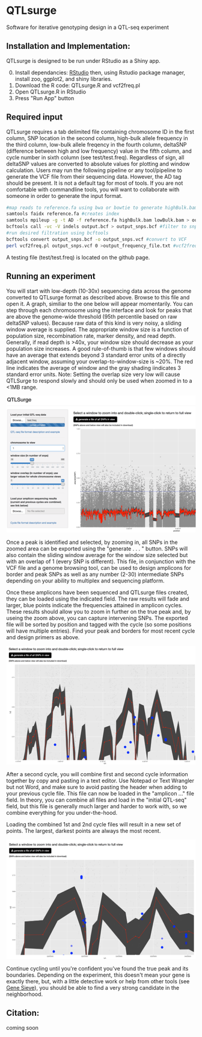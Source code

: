 # QTLsurge
Software for iterative genotyping design in a QTL-seq experiment

## Installation and Implementation:

QTLsurge is designed to be run under RStudio as a Shiny app.  

0. Install dependancies: [RStudio](https://www.rstudio.com/products/rstudio/download/) then, using Rstudio package manager, install zoo, ggplot2, and shiny libraries.
1. Download the R code: QTLsurge.R and vcf2freq.pl
2. Open QTLsurge.R in RStudio
3. Press "Run App" button

## Required input

 QTLsurge requires a tab delimited file containing chromosome ID in the first column, SNP location in the second column, high-bulk allele frequency in the third column, low-bulk allele freqency in the fourth column, deltaSNP (difference between high and low frequency) value in the fifth column, and cycle number in sixth column (see test/test.freq).  Regardless of sign, all deltaSNP values are converted to absolute values for plotting and window calculation.  Users may run the following pipeline or any tool/pipeline to generate the VCF file from their sequencing data. However, the AD tag should be present. It is not a default tag for most of tools. If you are not comfortable with commandline tools, you will want to collaborate with someone in order to generate the input format.  

```bash
#map reads to reference.fa using bwa or bowtie to generate highBulk.bam and lowBulk.bam
samtools faidx reference.fa #creates index
samtools mpileup -g -t AD -f reference.fa highBulk.bam lowBulk.bam > output.bcf #calls variants and adds fequency information
bcftools call -vc -V indels output.bcf > output_snps.bcf #filter to snps
#run desired filtration using bcftools
bcftools convert output_snps.bcf -o output_snps.vcf #convert to VCF
perl vcf2freq.pl output_snps.vcf 0 >output_frequency_file.txt #vcf2freq.pl is supplied as a helper program, converts to QTLsurge format.  The last argument is the cycle you are on.  Use 0 if this is your initial, standard QTL-seq experiment
```

A testing file (test/test.freq) is located on the github page.
 
## Running an experiment

You will start with low-depth (10-30x) sequencing data across the genome converted to QTLsurge format as described above.  Browse to this file and open it.  A graph, similiar to the one below will appear momentarily.  You can step through each chromosome using the interface and look for peaks that are above the genome-wide threshold (95th percentile based on raw deltaSNP values).  Because raw data of this kind is very noisy, a sliding window average is supplied.  The appropriate window size is a function of population size, recombination rate, marker density, and read depth.  Generally, if read depth is >40x, your window size should decrease as your population size increases.  A good rule-of-thumb is that few windows should have an average that extends beyond 3 standard error units of a directly adjacent window, assuming your overlap-to-window-size is ~20%.  The red line indicates the average of window and the gray shading iindicates 3 standard error units. Note: Setting the overlap size very low will cause QTLSurge to respond slowly and should only be used when zoomed in to a <1MB range. 
	
![image](./images/loadedFileOverview.png)
	
Once a peak is identified and selected, by zooming in, all SNPs in the zoomed area can be exported using the "generate . . . " button.  SNPs will also contain the sliding window average for the window size selected but with an overlap of 1 (every SNP is different).  This file, in conjunction with the VCF file and a genome browsing tool, can be used to design amplicons for border and peak SNPs as well as any number (2-30) intermediate SNPs depending on your ability to multiplex and sequencing platform.

Once these amplicons have been sequenced and QTLsurge files created, they can be loaded using the indicated field.  The raw results will fade and larger, blue points indicate the frequencies attained in amplicon cycles.  These results should allow you to zoom in further on the true peak and, by useing the zoom above, you can capture intervening SNPs.  The exported file will be sorted by position and tagged with the cycle (so some positions will have multiple entries).  Find your peak and borders for most recent cycle and design primers as above.
  
  ![image](./images/cycle1.png)
  
  After a second cycle, you will combine first and second cycle information together by copy and pasting in a text editor.  Use Notepad or Text Wrangler but not Word, and make sure to avoid pasting the header when adding to your previous cycle file. This file can now be loaded in the "amplicon ..." file field.  In theory, you can combine all files and load in the "initial QTL-seq" field, but this file is generally much larger and harder to work with, so we combine everything for you under-the-hood.
  
  Loading the combined 1st and 2nd cycle files will result in a new set of points.  The largest, darkest points are always the most recent.
  
  ![image](./images/cycle2.png)
  
  Continue cycling until you're confident you've found the true peak and its boundaries.  Depending on the experiment, this doesn't mean your gene is exactly there, but, with a little detective work or help from other tools (see [Gene Sieve](http://genemachine.net/pages/leapFrog.html)), you should be able to find a very strong candidate in the neighborhood.


## Citation:
coming soon
